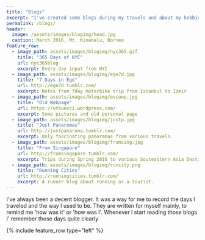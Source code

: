 ```yaml
---
title: "Blogs"
excerpt: "I've created some blogs during my travels and about my hobbies."
permalink: /blogs/
header:
  image: /assets/images/blogimg/head.jpg
  caption: March 2016, Mt. Kinabalu, Borneo
feature_row:
  - image_path: assets/images/blogimg/nyc365.gif
    title: "365 Days of NYC"
    url: nyc365blog
    excerpt: Every day input from NYC
  - image_path: assets/images/blogimg/ege7d.jpg
    title: "7 Days in Ege"
    url: http://ege7d.tumblr.com/
    excerpt: Notes from 7day motorbike trip from Istanbul to Izmir
  - image_path: assets/images/blogimg/evcuwp.jpg
    title: "Old Webpage"
    url: https://utkuevci.wordpress.com/
    excerpt: Some pictures and old personal page
  - image_path: assets/images/blogimg/justp.jpg
    title: "Just Panaromas"
    url: http://justpanaroma.tumblr.com/
    excerpt: Only fascinating panoramas from various travels. 
  - image_path: assets/images/blogimg/fromsing.jpg
    title: "From Singapore"
    url: http://fromsingapore.tumblr.com/
    excerpt: Trips during Spring 2016 to various Souteastern Asia Destinations
  - image_path: assets/images/blogimg/runcity.png
    title: "Running Cities"
    url: http://runningcities.tumblr.com/
    excerpt: A runner blog about running as a tourist.
---
```


I've always been a decent blogger. It was a way for me to record the days I traveled and the way I used to be. They are written for myself mainly, to remind me 'how was it' or 'how was I'. Whenever I start reading those blogs I' remember those days quite clearly

{% include feature_row type="left" %}

